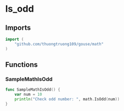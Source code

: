 # Is_odd

## Imports

```go
import (
	"github.com/thuongtruong109/gouse/math")
```
## Functions


### SampleMathIsOdd

```go
func SampleMathIsOdd() {
	var num = 10
	println("Check odd number: ", math.IsOdd(num))
}```
